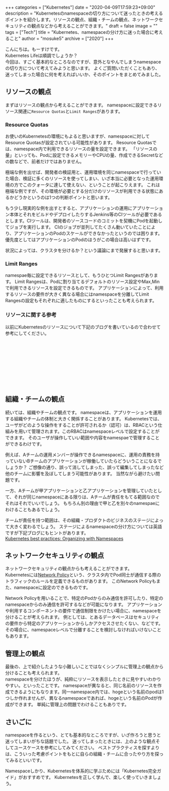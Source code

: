 +++
categories = ["Kubernetes"]
date = "2020-04-09T17:59:23+09:00"
description = "Kubernetesのnamespaceの切り方について迷ったときの考えるポイントを紹介します。リソースの観点、組織・チームの観点、ネットワークセキュリティの観点などから考えることができます。"
draft = false
image = ""
tags = ["Tech"]
title = "Kubernetes、namespaceの分け方に迷った場合に考えること"
author = "mosuke5"
archive = ["2020"]
+++

こんにちは。もーすけです。  
Kubernetes Lifeは順調でしょうか？  
今回は、すごく基本的なところなのですが、意外となやんでしまうnamespaceの切り方について考えてみようと思います。
よくご質問いただくこともあり、迷ってしまった場合に何を考えればいいか、そのポイントをまとめてみました。
<!--more-->

## リソースの観点
まずはリソースの観点から考えることができます。
namespaceに設定できるリソース関連に`Resource Quotas`と`Limit Ranges`があります。

### Resource Quotas
お使いのKubernetesの環境にもよると思いますが、namespaceに対してResource Quotasが設定されている可能性があります。
Resource Quotasでは、namespace内で利用できるリソースの量を設定できます。
「リソースの量」といっても、Podに設定できるメモリーやCPUの量、作成できるSecretなどの数などで、前者だけではありません。

極端な例を出せば、開発者の検証用と、運用環境を同じnamespaceで行っていた場合、検証に多くのリソースを使ってしまい、いざ本当に必要となった運用環境の方でこのクォータに達して使えない、ということが起こりえます。
これは極端な例ですが、その環境が必要とする分だけのリソースが利用できる状態にあるかどうかというのは1つの判断ポイントと思います。

もう少し現実的な例を出すとすると、アプリケーションの運用にアプリケーション本体とそれをビルドやデプロイしたりするJenkins等のCIツールが必要であるとします。CIツールは、開発者のソースコードのコミットを契機にPodを起動してジョブを実行します。
CIのジョブが並列してたくさん動いていたことにより、アプリケーションのPodのスケールができなかったというのでは困ります。
優先度としてはアプリケーションのPodのほうがこの場合は高いはずです。

状況によっては、クラスタを分けるか？という議論にまで発展すると思います。

### Limit Ranges
namespae毎に設定できるリソースとして、もうひとつLimit Rangesがあります。
Limit Rangesは、Podに割り当てるデフォルトのリソース設定やMax,Minで利用できるリソースを設定できるものです。
アプリケーションによって、利用するリソースの要件が大きく異なる場合にはnamespaceを分離してLimit Rangesの設定もそれぞれに適したものにするといったことも考えられます。

### リソースに関する参考
以前にKubernetesのリソースについて下記のブログを書いているので合わせて参考にしてください。

<div class="iframely-embed"><div class="iframely-responsive" style="height: 140px; padding-bottom: 0;"><a href="https://blog.mosuke.tech/entry/2020/03/31/kubernetes-resource/" data-iframely-url="//cdn.iframe.ly/7kQ1w8n"></a></div></div><script async src="//cdn.iframe.ly/embed.js" charset="utf-8"></script>

## 組織・チームの観点
続いては、組織やチームの観点です。
namespaceは、アプリケーションを運用する組織やチームの体制と大きく関係することがあります。
Kubernetesでは、ユーザがどのような操作をすることが許可されるか（認可）は、RBACという仕組みを用いて管理されます。このRBACはnamespaceレベルで設定することができます。
そのユーザが操作していい範囲や内容をnamespaeで管理することができるわけです。

例えば、Aチームの運用メンバーが操作できるnamespaceに、運用の責務を持っていないBチームのアプリケーションが稼働していたらどういうことになるでしょうか？
ご想像の通り、誤って消してしまった、誤って編集してしまったなど他のチームに影響を及ぼしてしまう可能性があります。
当然ながら避けたい問題です。

一方、Aチームが甲アプリケーションと乙アプリケーションを管理していたとして、それが同じnamespaceにある限りは、Aチームが責任をもてる範囲なのでそれはそれでいいでしょう。
もちろん別の理由で甲と乙を別々のnamespaeにわけることもあるでしょう。

チームが責任を持つ範囲は、その組織・プロダクトのビジネスのステージによって大きく変わるでしょう。
ステージによるnamespaceの分け方については英語ですが下記ブログにもヒントがあります。  
<a href="https://cloud.google.com/blog/products/gcp/kubernetes-best-practices-organizing-with-namespaces" target="_blank">Kubernetes best practices: Organizing with Namespaces</a>

## ネットワークセキュリティの観点
ネットワークセキュリティの観点からも考えることができます。  
Kubernetesには<a href="https://kubernetes.io/docs/concepts/services-networking/network-policies/" target="_blank">Network Policy</a>という、クラスタ内でPod同士が通信する際のトラフィックのルールを定義できるものがあります。
このNetwork Policyもまた、namespaceに設定のできるものです。

Network Policyを用いることで、特定のPodからのみ通信を許可したり、特定のnamespaceからのみ通信を許可するなどが可能になります。
アプリケーションや利用するコンポーネントの要件で通信制限をかけたい場合に、namespaceを分けることが考えられます。
例としては、とあるデータベースはセキュリティの要件から特定のアプリケーションからしかアクセスさせたくない、などです。
その場合に、namespaceレベルで分離することを検討しなければいけないこともあります。

## 管理上の観点
最後の、上で紹介したような小難しいことではなくシンプルに管理上の観点から分けることも考えられます。  
namespaceを分けたほうが、純粋にリソースを表示したときに見やすいわかりやすい。といったことです。
namespaceが異なると、同じ名前のリソースを作成できるようにもなります。同一namespace内では、hogeという名前のpodは1つしか作れませんが、異なるnamespaceであれば、hogeという名前のPodが作成ができます。
単純に管理上の問題でわけることもありです。

## さいごに
namespaceを作るという、とても基本的なところですが、いざ作ろうと思うと迷ってしまいがちな話題でした。
迷ってしまったときには、上のような観点そしてユースケースを参考にしてみてください。
ベストプラクティスを探すよりは、こういった考慮ポイントをもとに自らの組織・チームに合ったやり方を探ってみるといいです。

Namespaceしかり、Kubernetesを体系的に学ぶためには「Kubernetes完全ガイド」がおすすめです。
Kubernetesを正しく学んで、楽しく使っていきましょう。
<div class="iframely-embed"><div class="iframely-responsive" style="height: 140px; padding-bottom: 0;"><a href="https://www.amazon.co.jp/Kubernetes%25E5%25AE%258C%25E5%2585%25A8%25E3%2582%25AC%25E3%2582%25A4%25E3%2583%2589-impress-top-gear-%25E9%259D%2592%25E5%25B1%25B1/dp/4295004804" data-iframely-url="//cdn.iframe.ly/UdUbVWh?iframe=card-small"></a></div></div><script async src="//cdn.iframe.ly/embed.js" charset="utf-8"></script>